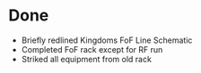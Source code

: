 # Done

- Briefly redlined Kingdoms FoF Line Schematic
- Completed FoF rack except for RF run
- Striked all equipment from old rack
